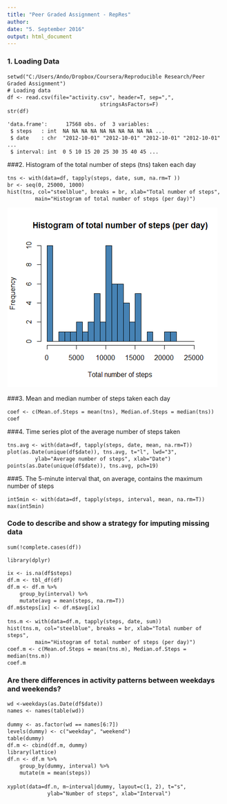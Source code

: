 ```yaml
---
title: "Peer Graded Assignment - RepRes"
author: 
date: "5. September 2016"
output: html_document
---
```



### 1. Loading Data
```{r}
setwd("C:/Users/Ando/Dropbox/Coursera/Reproducible Research/Peer Graded Assignment")
# Loading data
df <- read.csv(file="activity.csv", header=T, sep=",",
							  stringsAsFactors=F)
str(df)
```
```{r}
'data.frame':      17568 obs. of  3 variables:
 $ steps   : int  NA NA NA NA NA NA NA NA NA NA ...
 $ date    : chr  "2012-10-01" "2012-10-01" "2012-10-01" "2012-10-01" ...
 $ interval: int  0 5 10 15 20 25 30 35 40 45 ...
```
###2. Histogram of the total number of steps (tns) taken each day  
```{r}
tns <- with(data=df, tapply(steps, date, sum, na.rm=T ))
br <- seq(0, 25000, 1000)
hist(tns, col="steelblue", breaks = br, xlab="Total number of steps",
		 main="Histogram of total number of steps (per day)")
```
![plot of figure01](figure01.bmp) 

###3. Mean and median number of steps taken each day  
```{r}
coef <- c(Mean.of.Steps = mean(tns), Median.of.Steps = median(tns))
coef
```

###4. Time series plot of the average number of steps taken  
 
```{r}
tns.avg <- with(data=df, tapply(steps, date, mean, na.rm=T))
plot(as.Date(unique(df$date)), tns.avg, t="l", lwd="3",
		 ylab="Average number of steps", xlab="Date")
points(as.Date(unique(df$date)), tns.avg, pch=19)
```
  
###5. The 5-minute interval that, on average, contains the maximum number of steps  

```{r}
int5min <- with(data=df, tapply(steps, interval, mean, na.rm=T))
max(int5min)
```
### Code to describe and show a strategy for imputing missing data
```{r}
sum(!complete.cases(df))
```
```{r, results='hide'}
library(dplyr)
```
```{r}
ix <- is.na(df$steps)
df.m <- tbl_df(df)
df.m <- df.m %>% 
	group_by(interval) %>%
	mutate(avg = mean(steps, na.rm=T)) 
df.m$steps[ix] <- df.m$avg[ix]

tns.m <- with(data=df.m, tapply(steps, date, sum))
hist(tns.m, col="steelblue", breaks = br, xlab="Total number of steps",
		 main="Histogram of total number of steps (per day)")
coef.m <- c(Mean.of.Steps = mean(tns.m), Median.of.Steps = median(tns.m))
coef.m
```

### Are there differences in activity patterns between weekdays and weekends?
```{r}
wd <-weekdays(as.Date(df$date))
names <- names(table(wd))

dummy <- as.factor(wd == names[6:7])
levels(dummy) <- c("weekday", "weekend")
table(dummy)
df.m <- cbind(df.m, dummy) 
library(lattice)
df.n <- df.m %>%
	group_by(dummy, interval) %>%
	mutate(m = mean(steps))

xyplot(data=df.n, m~interval|dummy, layout=c(1, 2), t="s", 
			 ylab="Number of steps", xlab="Interval")
```
